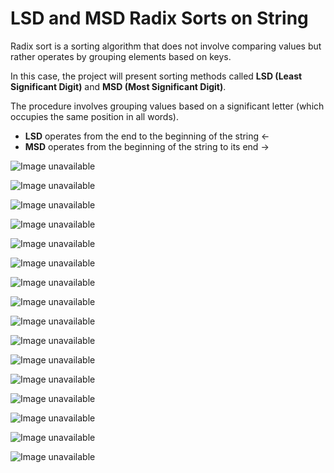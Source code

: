 # LSD and MSD Radix Sorts on String

Radix sort is a sorting algorithm that does not involve comparing values but rather operates by grouping elements based on keys.

In this case, the project will present sorting methods called **LSD (Least Significant Digit)** and **MSD (Most Significant Digit)**.

The procedure involves grouping values based on a significant letter (which occupies the same position in all words).

- **LSD** operates from the end to the beginning of the string ←
- **MSD** operates from the beginning of the string to its end →

![Image unavailable](./photos/Logo%20project.png)

![Image unavailable](./photos/Stack_exchange%20example%20on%20Stable%20Sort.png)

![Image unavailable](./photos/Space%20and%20time%20comparison.png)

![Image unavailable](./photos/RadixSortComplexity.jpg)

![Image unavailable](./photos/Pseudocode-Source-Wikipedia.png)

![Image unavailable](./photos/Logo%20project.png)

![Image unavailable](./photos/Key%20indexed%20counting%20code.png)

![Image unavailable](./photos/LSD-MSD%20example%20(Taken%20and%20modified%20from%20Code%20Worm).png)

![Image unavailable](./photos/Counting%20sort%204.png)

![Image unavailable](./photos/Counting%20sort%203.png)

![Image unavailable](./photos/Counting%20sort%202.png)

![Image unavailable](./photos/Counting%20sort%201.png)

![Image unavailable](./photos/Complexity%20comparison.png)

![Image unavailable](./photos/Algorithms-4th-edition-Robert-Sedgewick-and-Kevin-Wayne%20MSD.png)

![Image unavailable](./photos/Algorithms-4th-edition-Robert-Sedgewick-and-Kevin-Wayne%20LSD.png)

![Image unavailable](./photos/Algorithm%20complexity.png)
